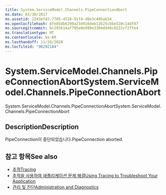 ```yaml
---
title: System.ServiceModel.Channels.PipeConnectionAbort
ms.date: 03/30/2017
ms.assetid: 2243ef42-7705-4518-91f4-d8e3c40bab34
ms.openlocfilehash: 6fe85db6299a234916deb12b25cbbe520c14df87
ms.sourcegitcommit: bc293b14af795e0e999e3304dd40c0222cf2ffe4
ms.translationtype: MT
ms.contentlocale: ko-KR
ms.lasthandoff: 11/26/2020
ms.locfileid: "96292184"
---
```

# <a name="systemservicemodelchannelspipeconnectionabort"></a><span data-ttu-id="49bb0-102">System.ServiceModel.Channels.PipeConnectionAbort</span><span class="sxs-lookup"><span data-stu-id="49bb0-102">System.ServiceModel.Channels.PipeConnectionAbort</span></span>

<span data-ttu-id="49bb0-103">System.ServiceModel.Channels.PipeConnectionAbort</span><span class="sxs-lookup"><span data-stu-id="49bb0-103">System.ServiceModel.Channels.PipeConnectionAbort</span></span>  
  
## <a name="description"></a><span data-ttu-id="49bb0-104">Description</span><span class="sxs-lookup"><span data-stu-id="49bb0-104">Description</span></span>  

 <span data-ttu-id="49bb0-105">PipeConnection이 중단되었습니다.</span><span class="sxs-lookup"><span data-stu-id="49bb0-105">PipeConnection aborted.</span></span>  
  
## <a name="see-also"></a><span data-ttu-id="49bb0-106">참고 항목</span><span class="sxs-lookup"><span data-stu-id="49bb0-106">See also</span></span>

- [<span data-ttu-id="49bb0-107">추적</span><span class="sxs-lookup"><span data-stu-id="49bb0-107">Tracing</span></span>](index.md)
- [<span data-ttu-id="49bb0-108">추적을 사용하여 애플리케이션 문제 해결</span><span class="sxs-lookup"><span data-stu-id="49bb0-108">Using Tracing to Troubleshoot Your Application</span></span>](using-tracing-to-troubleshoot-your-application.md)
- [<span data-ttu-id="49bb0-109">관리 및 진단</span><span class="sxs-lookup"><span data-stu-id="49bb0-109">Administration and Diagnostics</span></span>](../index.md)
